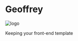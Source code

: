# Geoffrey

![logo](https://media.giphy.com/media/k019BHVzBY54A/giphy.gif)

Keeping your front-end template
